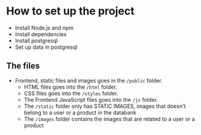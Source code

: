# How to set up the project

- Install Node.js and npm
- Install dependencies
- Install postgresql
- Set up data in postgresql

## The files

- Frontend, static files and images goes in the `/public` folder. 
    - HTML files goes into the `/html` folder.
    - CSS files goes into the `/styles` folder.
    - The Frontend JavaScript files goes into the `/js` folder.
    - The `/static` folder only has STATIC IMAGES, images that doesn't belong to a user or a product in the databank
    - The `/images` folder contains the images that are related to a user or a product